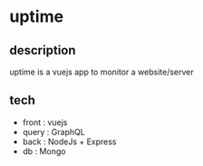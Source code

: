 # uptime

## description
uptime is a vuejs app to monitor a website/server

## tech
  - front : vuejs
  - query : GraphQL
  - back : NodeJs + Express
  - db : Mongo

  
  


